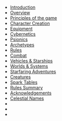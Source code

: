* [Introduction](/000_introduction.md)
* [Overview](/001_overview.md)
* [Principles of the game](/002_principles.md)
* [Character Creation](/003_characters.md)
* [Equipment](/004_equipment.md)
* [Cybernetics](/005_cybernetics.md)
* [Psionics](/006_psionics.md)
* [Archetypes](/007_archetypes.md)
* [Rules](/008_rules.md)
* [Combat](/009_combat.md)
* [Vehicles & Starships](/010_vehicles_starships.md)
* [Worlds & Systems](/011_worlds_systems.md)
* [Starfaring Adventures](/012_starfaring_adventures.md)
* [Creatures](/013_creatures.md)
* [Spark Tables](/014_spark_tables.md)
* [Rules Summary](/015_rules_summary.md)
* [Acknowledgements](/016_credits.md)
* [Celestial Names](/017_celestial_names.md)
* []()
* []()
* []()
